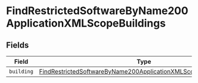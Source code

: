 # FindRestrictedSoftwareByName200ApplicationXMLScopeBuildings


## Fields

| Field                                                                                                                                                                 | Type                                                                                                                                                                  | Required                                                                                                                                                              | Description                                                                                                                                                           |
| --------------------------------------------------------------------------------------------------------------------------------------------------------------------- | --------------------------------------------------------------------------------------------------------------------------------------------------------------------- | --------------------------------------------------------------------------------------------------------------------------------------------------------------------- | --------------------------------------------------------------------------------------------------------------------------------------------------------------------- |
| `building`                                                                                                                                                            | [FindRestrictedSoftwareByName200ApplicationXMLScopeBuildingsBuilding](../../models/operations/findrestrictedsoftwarebyname200applicationxmlscopebuildingsbuilding.md) | :heavy_minus_sign:                                                                                                                                                    | N/A                                                                                                                                                                   |